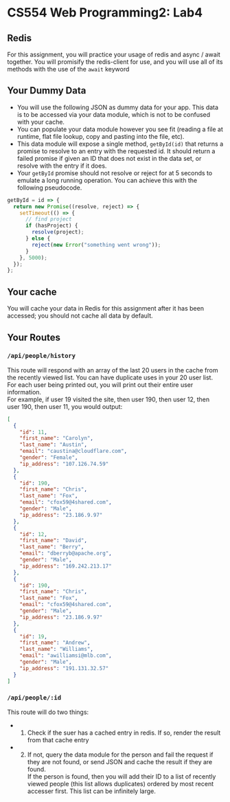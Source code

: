 # CS554 Web Programming2: Lab4

## Redis

For this assignment, you will practice your usage of redis and async / await together. You will promisify the redis-client for use, and you will use all of its methods with the use of the `await` keyword

## Your Dummy Data

- You will use the following JSON as dummy data for your app. This data is to be accessed via your data module, which is not to be confused with your cache.
- You can populate your data module however you see fit (reading a file at runtime, flat file lookup, copy and pasting into the file, etc).
- This data module will expose a single method, `getById(id)` that returns a promise to resolve to an entry with the requested id. It should return a failed promise if given an ID that does not exist in the data set, or resolve with the entry if it does.
- Your `getById` promise should not resolve or reject for at 5 seconds to emulate a long running operation. You can achieve this with the following pseudocode.

```js
getById = id => {
  return new Promise((resolve, reject) => {
    setTimeout(() => {
      // find project
      if (hasProject) {
        resolve(project);
      } else {
        reject(new Error("something went wrong"));
      }
    }, 5000);
  });
};
```

## Your cache

You will cache your data in Redis for this assignment after it has been accessed; you should not cache all data by default.

## Your Routes

### `/api/people/history`

This route will respond with an array of the last 20 users in the cache from the recently viewed list. You can have duplicate uses in your 20 user list.  
For each user being printed out, you will print out their entire user information.  
For example, if user 19 visited the site, then user 190, then user 12, then user 190, then user 11, you would output:

```json
[
  {
    "id": 11,
    "first_name": "Carolyn",
    "last_name": "Austin",
    "email": "caustina@cloudflare.com",
    "gender": "Female",
    "ip_address": "107.126.74.59"
  },
  {
    "id": 190,
    "first_name": "Chris",
    "last_name": "Fox",
    "email": "cfox59@4shared.com",
    "gender": "Male",
    "ip_address": "23.186.9.97"
  },
  {
    "id": 12,
    "first_name": "David",
    "last_name": "Berry",
    "email": "dberryb@apache.org",
    "gender": "Male",
    "ip_address": "169.242.213.17"
  },
  {
    "id": 190,
    "first_name": "Chris",
    "last_name": "Fox",
    "email": "cfox59@4shared.com",
    "gender": "Male",
    "ip_address": "23.186.9.97"
  },
  {
    "id": 19,
    "first_name": "Andrew",
    "last_name": "Williams",
    "email": "awilliamsi@mlb.com",
    "gender": "Male",
    "ip_address": "191.131.32.57"
  }
]
```

### `/api/people/:id`

This route will do two things:

- 1. Check if the suer has a cached entry in redis. If so, render the result from that cache entry
- 2. If not, query the data module for the person and fail the request if they are not found, or send JSON and cache the result if they are found.  
     If the person is found, then you will add their ID to a list of recently viewed people (this list allows duplicates) ordered by most recent accesser first. This list can be infinitely large.
